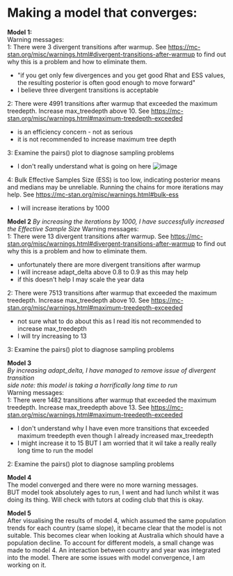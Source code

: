 # Making a model that converges:

**Model 1:**  
Warning messages:  
1: There were 3 divergent transitions after warmup. See
https://mc-stan.org/misc/warnings.html#divergent-transitions-after-warmup
to find out why this is a problem and how to eliminate them. 
- "if you get only few divergences and you get good Rhat and ESS values, the resulting posterior is often good enough to move forward" 
- I believe three divergent transitions is acceptable  

2: There were 4991 transitions after warmup that exceeded the maximum treedepth. Increase max_treedepth above 10. See
https://mc-stan.org/misc/warnings.html#maximum-treedepth-exceeded 
- is an efficiency concern - not as serious
- it is not recommended to increase maximum tree depth

3: Examine the pairs() plot to diagnose sampling problems
- I don't really understand what is going on here
![image](https://user-images.githubusercontent.com/114161047/201900697-7da507be-22ee-47f1-9bc4-a2faa3cf158f.png)
 
4: Bulk Effective Samples Size (ESS) is too low, indicating posterior means and medians may be unreliable.
Running the chains for more iterations may help. See
https://mc-stan.org/misc/warnings.html#bulk-ess
- I will increase iterations by 1000

**Model 2**
*By increasing the iterations by 1000, I have successfully increased the Effective Sample Size*
Warning messages:  
1: There were 13 divergent transitions after warmup. See
https://mc-stan.org/misc/warnings.html#divergent-transitions-after-warmup
to find out why this is a problem and how to eliminate them.   
- unfortunately there are more divergent transitions after warmup
- I will increase adapt_delta above 0.8 to 0.9 as this may help
- if this doesn't help I may scale the year data

2: There were 7513 transitions after warmup that exceeded the maximum treedepth. Increase max_treedepth above 10. See
https://mc-stan.org/misc/warnings.html#maximum-treedepth-exceeded  
- not sure what to do about this as I read itis not recommended to increase max_treedepth
- I will try increasing to 13

3: Examine the pairs() plot to diagnose sampling problems

**Model 3**  
*By increasing adapt_delta, I have managed to remove issue of divergent transition*  
*side note: this model is taking a horrifically long time to run*  
Warning messages:  
1: There were 1482 transitions after warmup that exceeded the maximum treedepth. Increase max_treedepth above 13. See
https://mc-stan.org/misc/warnings.html#maximum-treedepth-exceeded 
- I don't understand why I have even more transitions that exceeded maximum treedepth even though I already increased max_treedepth
- I might increase it to 15 BUT I am worried that it wil take a really really long time to run the model  

2: Examine the pairs() plot to diagnose sampling problems

**Model 4**  
The model converged and there were no more warning messages.  
BUT model took absolutely ages to run, I went and had lunch whilst it was doing its thing. Will check with tutors at coding club that this is okay.

**Model 5**   
After visualising the results of model 4, which assumed the same population trends for each country (same slope), it became clear that the model is not suitable. This becomes clear when looking at Australia which should have a population decline.
To account for different models, a small change was made to model 4. An interaction between country and year was integrated into the model. There are some issues with model convergence, I am working on it.

